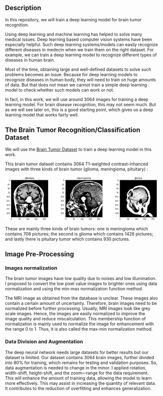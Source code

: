 <Deep-Hybrid-Learning-for-Brain-Tumor-Classification>

## Description

In this repository, we will train a deep learning model for brain tumor recognition.

Using deep learning and machine learning has helped to solve many medical issues. Deep learning based computer vision systems have been especially helpful. Such deep learning systems/models can easily recognize different diseases in medecin when we train them on the right dataset. For example, we can train a deep learning model to recognize different types of diseases in human brain.

Most of the time, obtaining large and well-defined datasets to solve such problems becomes an issue. Because for deep learning models to recognize diseases in human body, they will need to train on huge amounts of data. But that does not mean we cannot train a simple deep learning model to check whether such models can work or not.

In fact, in this work, we will use around 3064 images for training a deep learning model. For brain disease recognition, this may not seem much. But as we will see later on, this is a good starting point, which gives us a deep learning model that works fairly well.

## The Brain Tumor Recognition/Classification Dataset
  
  We will use the [Brain Tumor Dataset](https://figshare.com/articles/dataset/brain_tumor_dataset/1512427) to train a deep learning model in this work.

  This brain tumor dataset contains 3064 T1-weighted contrast-inhanced images with three kinds of brain tumor (glioma, meningioma, pituitary) :
  
  <img src="https://github.com/OUTLAOUAIT/Deep-Hybrid-Learning-for-Brain-Tumor-Classification/blob/main/types.png"/>

   These are mainly three kinds of brain tumors: one is meningioma which contains 708 pictures; the second is glioma which contains 1426 pictures; and lastly there is pituitary tumor which contains 930 pictures. 
  
## Image Pre-Processing
  ### Images normalization
  The brain tumor images have low quality due to noises and low illumination. I proposed to convert the low pixel value images to brighter ones using data normalization and using the min-max normalization function method.

  The MRI image as obtained from the database is unclear. These images also contain a certain amount of uncertainty. Therefore, brain images need to be normalized 
  before further processing. Usually, MRI images look like grey scale images. Hence, the  images are easily normalized to improve the image quality and reduce miscalculation.  This membership function of normalization is mainly used to normalize the image for enhancement with the range 0 to 1. Thus, it is also called the max-min normalization method.

  ###  Data Division and Augmentation
  The deep neural network needs large datasets for better results but our dataset is limited. Our dataset contains 3064 brain images, further divided into 80% for training, which remains for testing and validation purposes. So, data augmentation is needed to change in the minor. I applied rotation, width-shift, height-shift, and the zoom—range for the data requirement. This will enhance the amount of training data, allowing the model to learn more effectively. This may assist in increasing the quantity of relevant data. It contributes to the reduction of overfitting and enhances generalization. 

